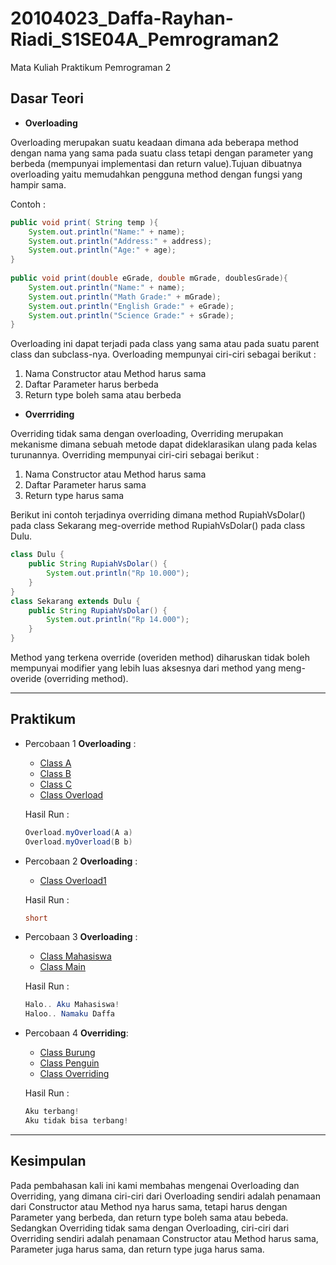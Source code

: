 # 20104023_Daffa-Rayhan-Riadi_S1SE04A_Pemrograman2
Mata Kuliah Praktikum Pemrograman 2

## Dasar Teori
* **Overloading**

Overloading merupakan suatu keadaan dimana ada beberapa method dengan nama yang sama pada suatu class tetapi dengan parameter yang berbeda (mempunyai implementasi dan return value).Tujuan dibuatnya overloading yaitu memudahkan pengguna method dengan fungsi yang hampir sama.

Contoh :
````java
public void print( String temp ){
    System.out.println("Name:" + name);
    System.out.println("Address:" + address);
    System.out.println("Age:" + age);
}
  
public void print(double eGrade, double mGrade, doublesGrade){
    System.out.println("Name:" + name);
    System.out.println("Math Grade:" + mGrade);
    System.out.println("English Grade:" + eGrade);
    System.out.println("Science Grade:" + sGrade);
}
  ````

Overloading ini dapat terjadi pada class yang sama atau pada suatu parent class dan subclass-nya. Overloading mempunyai ciri-ciri sebagai berikut :

1. Nama Constructor atau Method harus sama
2. Daftar Parameter harus berbeda
3. Return type boleh sama atau berbeda

* **Overrriding**

Overriding tidak sama dengan overloading, Overriding merupakan mekanisme dimana sebuah metode dapat dideklarasikan ulang pada kelas turunannya. Overriding mempunyai ciri-ciri sebagai berikut :
  
1. Nama Constructor atau Method harus sama
2. Daftar Parameter harus sama
3. Return type harus sama

Berikut ini contoh terjadinya overriding dimana method RupiahVsDolar() pada class Sekarang meg-override method RupiahVsDolar() pada class Dulu.

````java
class Dulu { 
    public String RupiahVsDolar() {
        System.out.println("Rp 10.000");
    }
}
class Sekarang extends Dulu { 
    public String RupiahVsDolar() {
        System.out.println("Rp 14.000");
    }
}
  ````

Method yang terkena override (overiden method) diharuskan tidak boleh mempunyai modifier yang lebih luas aksesnya dari method yang meng-overide (overriding method).
<hr>

## Praktikum
* Percobaan 1 **Overloading** :

    * [Class A](https://github.com/Daffarr/20104023_Daffa-Rayhan-Riadi_S1SE04A_Pemrograman2/blob/modul7/src/modul7/percobaan/A.java)
    * [Class B](https://github.com/Daffarr/20104023_Daffa-Rayhan-Riadi_S1SE04A_Pemrograman2/blob/modul7/src/modul7/percobaan/B.java)
    * [Class C](https://github.com/Daffarr/20104023_Daffa-Rayhan-Riadi_S1SE04A_Pemrograman2/blob/modul7/src/modul7/percobaan/C.java)
    * [Class Overload](https://github.com/Daffarr/20104023_Daffa-Rayhan-Riadi_S1SE04A_Pemrograman2/blob/modul7/src/modul7/percobaan/C.java)

  Hasil Run :
  ````java
  Overload.myOverload(A a)
  Overload.myOverload(B b)
  ````
  
* Percobaan 2 **Overloading** :
    * [Class Overload1](https://github.com/Daffarr/20104023_Daffa-Rayhan-Riadi_S1SE04A_Pemrograman2/blob/modul7/src/modul7/percobaan/Overload1.java)

  Hasil Run :
  ````java
  short
  ````
  
* Percobaan 3 **Overloading** : 
    * [Class Mahasiswa](https://github.com/Daffarr/20104023_Daffa-Rayhan-Riadi_S1SE04A_Pemrograman2/blob/modul7/src/modul7/percobaan/Mahasiswa.java)
    * [Class Main](https://github.com/Daffarr/20104023_Daffa-Rayhan-Riadi_S1SE04A_Pemrograman2/blob/modul7/src/modul7/percobaan/Main.java)

  Hasil Run : 
  ````java
  Halo.. Aku Mahasiswa!
  Haloo.. Namaku Daffa
  ````

* Percobaan 4 **Overriding**: 
    * [Class Burung](https://github.com/Daffarr/20104023_Daffa-Rayhan-Riadi_S1SE04A_Pemrograman2/blob/modul7/src/modul7/percobaan/Burung.java)
    * [Class Penguin](https://github.com/Daffarr/20104023_Daffa-Rayhan-Riadi_S1SE04A_Pemrograman2/blob/modul7/src/modul7/percobaan/Penguin.java)
    * [Class Overriding](https://github.com/Daffarr/20104023_Daffa-Rayhan-Riadi_S1SE04A_Pemrograman2/blob/modul7/src/modul7/percobaan/Overriding.java)
  
  Hasil Run : 
  ````java
  Aku terbang!
  Aku tidak bisa terbang!
  ````
  
<hr>

## Kesimpulan

Pada pembahasan kali ini kami membahas mengenai Overloading dan Overriding, yang dimana ciri-ciri dari Overloading sendiri adalah penamaan dari Constructor atau Method nya harus sama, tetapi harus dengan Parameter yang berbeda, dan return type boleh sama atau bebeda. Sedangkan Overriding tidak sama dengan Overloading, ciri-ciri dari Overriding sendiri adalah penamaan Constructor atau Method harus sama, Parameter juga harus sama, dan return type juga harus sama.  

